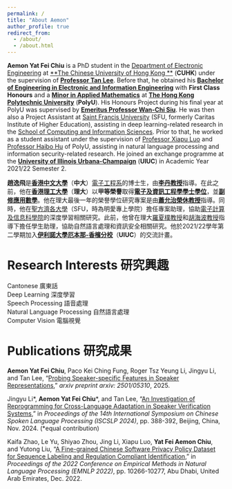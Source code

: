 ```yaml
---
permalink: /
title: "About Aemon"
author_profile: true
redirect_from: 
  - /about/
  - /about.html
---
```


**Aemon Yat Fei Chiu** is a PhD student in the [Department of Electronic Engineering](https://www.ee.cuhk.edu.hk/en-gb/) at [**The Chinese University of Hong Kong **](https://www.cuhk.edu.hk/english/index.html) (**CUHK**) under the supervision of [**Professor Tan Lee**](https://www.ee.cuhk.edu.hk/en-gb/people/academic-staff/professors/prof-tan-lee). Before that, he obtained his [**Bachelor of Engineering in Electronic and Information Engineering**](https://www.polyu.edu.hk/eee/) with **First Class Honours** and a [**Minor in Applied Mathematics**](https://www.polyu.edu.hk/ama/) at [**The Hong Kong Polytechnic University**](https://www.polyu.edu.hk/) (**PolyU**). His Honours Project during his final year at PolyU was supervised by [**Emeritus Professor Wan-Chi Siu**](https://www.polyu.edu.hk/eee/people/academic-staff-and-teaching-staff/emeritus_prof-siu-wc/). He was then also a Project Assistant at [Saint Francis University](https://www.sfu.edu.hk/en/home/index.html) (SFU, formerly Caritas Institute of Higher Education), assisting in deep learning-related research in the [School of Computing and Information Sciences](https://cis.sfu.edu.hk/). Prior to that, he worked as a student assistant under the supervision of [Professor Xiapu Luo](https://www.polyu.edu.hk/comp/people/academic-staff/prof-luo-xiapu-daniel/) and [Professor Haibo Hu](https://www.polyu.edu.hk/eee/people/academic-staff-and-teaching-staff/prof-hu-haibo/) of PolyU, assisting in natural language processing and information security-related research. He joined an exchange programme at the [**University of Illinois Urbana-Champaign**](https://illinois.edu/) (**UIUC**) in Academic Year 2021/22 Semester 2.

**趙逸飛**是[**香港中文大學**](https://www.cuhk.edu.hk/chinese/index.html)（**中大**）[電子工程系](https://www.ee.cuhk.edu.hk/zh-tw/)的博士生，由[**李丹教授**](https://www.ee.cuhk.edu.hk/zh-tw/people/academic-staff/professors/prof-tan-lee)指導。在此之前，他在[**香港理工大學**](https://www.polyu.edu.hk/tc/)（**理大**）以**甲等榮譽**取得[**電子及資訊工程學學士學位**](https://www.polyu.edu.hk/eee/)，並[**副修應用數學**](https://www.polyu.edu.hk/ama/)。他在理大最後一年的榮譽學位研究專案是由[**蕭允治榮休教授**](https://www.polyu.edu.hk/eee/people/academic-staff-and-teaching-staff/emeritus_prof-siu-wc/)指導。同時，他在[聖方濟各大學](https://www.sfu.edu.hk/tc/home/index.html)（SFU，時為明愛專上學院）擔任專案助理，協助[電子計算及信息科學院](https://cis.sfu.edu.hk/index-fanti.html)的深度學習相關研究。此前，他曾在理大[羅夏樸教授](https://www.polyu.edu.hk/comp/people/academic-staff/prof-luo-xiapu-daniel/)和[胡海波教授](https://www.polyu.edu.hk/eee/people/academic-staff-and-teaching-staff/prof-hu-haibo/)指導下擔任學生助理，協助自然語言處理和資訊安全相關研究。他於2021/22學年第二學期加入[**伊利諾大學厄本那-香檳分校**](https://illinois.edu/)（**UIUC**）的交流計畫。

Research Interests 研究興趣
======
Cantonese 廣東話<br>
Deep Learning 深度學習<br>
Speech Processing 語音處理<br>
Natural Language Processing 自然語言處理<br>
Computer Vision 電腦視覺

Publications 研究成果
======
**Aemon Yat Fei Chiu**, Paco Kei Ching Fung, Roger Tsz Yeung Li, Jingyu Li, and Tan Lee, “[Probing Speaker-specific Features in Speaker Representations](https://arxiv.org/abs/2501.05310),” *arxiv preprint arxiv: 2501/05310*, 2025.

Jingyu Li\*, **Aemon Yat Fei Chiu**\*, and Tan Lee, “[An Investigation of Reprogramming for Cross-Language Adaptation in Speaker Verification Systems](https://ieeexplore.ieee.org/document/10800573/),” in *Proceedings of the 14th International Symposium on Chinese Spoken Language Processing (ISCSLP 2024)*, pp. 388-392, Beijing, China, Nov. 2024. (*equal contribution)

Kaifa Zhao, Le Yu, Shiyao Zhou, Jing Li, Xiapu Luo, **Yat Fei Aemon Chiu**, and Yutong Liu, “[A Fine-grained Chinese Software Privacy Policy Dataset for Sequence Labeling and Regulation Compliant Identification](https://aclanthology.org/2022.emnlp-main.700/),” in *Proceedings of the 2022 Conference on Empirical Methods in Natural Language Processing (EMNLP 2022)*, pp. 10266-10277, Abu Dhabi, United Arab Emirates, Dec. 2022.

